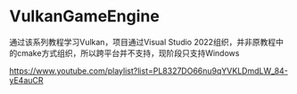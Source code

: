 # VulkanGameEngine

通过该系列教程学习Vulkan，项目通过Visual Studio 2022组织，并非原教程中的cmake方式组织，所以跨平台并不支持，现阶段只支持Windows

https://www.youtube.com/playlist?list=PL8327DO66nu9qYVKLDmdLW_84-yE4auCR
